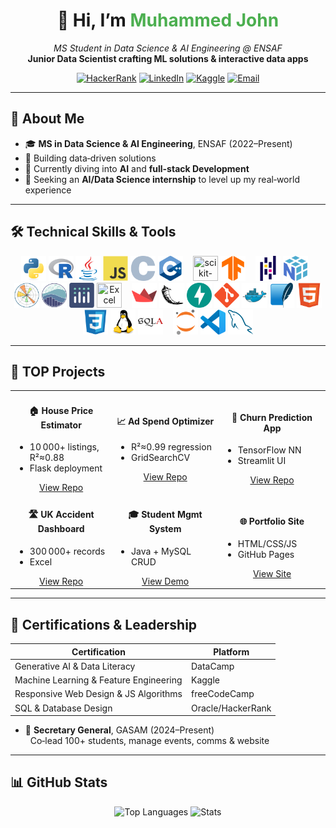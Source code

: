 <!-- HERO SECTION -->
<h1 align="center">👋 Hi, I’m <span style="color:#4CAF50;">Muhammed John</span></h1>
<p align="center">
  <em>MS Student in Data Science &amp; AI Engineering @ ENSAF</em><br/>
  <strong>Junior Data Scientist crafting ML solutions &amp; interactive data apps</strong>
</p>

<!-- SOCIAL BADGES -->
<p align="center">
  <a href="https://www.hackerrank.com/profile/Muhammedjohn3"><img src="https://img.shields.io/badge/HackerRank-Muhammedjohn3-2EC866?logo=hackerrank&style=for-the-badge" alt="HackerRank"></a>
  <a href="https://www.linkedin.com/in/Maha-Jr"><img src="https://img.shields.io/badge/LinkedIn-%230077B5.svg?logo=linkedin&style=for-the-badge" alt="LinkedIn"></a>
  <a href="https://www.kaggle.com/muhammedjohn"><img src="https://img.shields.io/badge/Kaggle-%23020BEF.svg?logo=kaggle&style=for-the-badge" alt="Kaggle"></a>
  <a href="mailto:muhammedjohn3@gmail.com"><img src="https://img.shields.io/badge/Email-D14836.svg?logo=gmail&style=for-the-badge" alt="Email"></a>
</p>

---

## 🚀 About Me
- 🎓 **MS in Data Science &amp; AI Engineering**, ENSAF (2022–Present)  
- 💼 Building data‑driven solutions
- 🌱 Currently diving into **AI** and **full-stack Development**  
- 🤝 Seeking an **AI/Data Science internship** to level up my real‑world experience  

---

## 🛠️ Technical Skills &amp; Tools

<p align="center">
  <!-- Languages -->
  <img src="https://raw.githubusercontent.com/devicons/devicon/master/icons/python/python-original.svg" width="40" height="40" title="Python"/>
  <img src="https://raw.githubusercontent.com/devicons/devicon/master/icons/r/r-original.svg" width="40" height="40" title="R"/>
  <img src="https://raw.githubusercontent.com/devicons/devicon/master/icons/java/java-original.svg" width="40" height="40" title="Java"/>
  <img src="https://raw.githubusercontent.com/devicons/devicon/master/icons/javascript/javascript-original.svg" width="40" height="40" title="JavaScript"/>
  <img src="https://raw.githubusercontent.com/devicons/devicon/master/icons/c/c-original.svg" width="40" height="40" title="C"/>
  <img src="https://raw.githubusercontent.com/devicons/devicon/master/icons/cplusplus/cplusplus-original.svg" width="40" height="40" title="C++"/>
  &nbsp;&nbsp;
  <!-- ML & AI -->
  <img src="https://raw.githubusercontent.com/devicons/devicon/master/icons/scikit-learn/scikit-learn-original.svg" width="40" height="40" title="scikit-learn"/>
  <img src="https://raw.githubusercontent.com/devicons/devicon/master/icons/tensorflow/tensorflow-original.svg" width="40" height="40" title="TensorFlow/Keras"/>
  &nbsp;&nbsp;
  <!-- Data Processing -->
  <img src="https://raw.githubusercontent.com/devicons/devicon/master/icons/pandas/pandas-original.svg" width="40" height="40" title="pandas"/>
  <img src="https://raw.githubusercontent.com/devicons/devicon/master/icons/numpy/numpy-original.svg" width="40" height="40" title="NumPy"/>
  &nbsp;&nbsp;
  <!-- Visualization -->
  <img src="https://raw.githubusercontent.com/devicons/devicon/master/icons/matplotlib/matplotlib-original.svg" width="40" height="40" title="Matplotlib"/>
  <img src="https://raw.githubusercontent.com/devicons/devicon/master/icons/seaborn/seaborn-original.svg" width="40" height="40" title="Seaborn"/>
  <img src="https://raw.githubusercontent.com/devicons/devicon/master/icons/plotly/plotly-original.svg" width="40" height="40" title="Plotly"/>
  <img src="https://cdn.simpleicons.org/microsoftexcel" title="Excel Dashboards" width="40" height="40"/>
  &nbsp;&nbsp;
  <!-- Deployment & Tools -->
  <img src="https://raw.githubusercontent.com/devicons/devicon/master/icons/streamlit/streamlit-original.svg" width="40" height="40" title="Streamlit"/>
  <img src="https://raw.githubusercontent.com/devicons/devicon/master/icons/flask/flask-original.svg" width="40" height="40" title="Flask"/>
  <img src="https://raw.githubusercontent.com/devicons/devicon/master/icons/fastapi/fastapi-original.svg" width="40" height="40" title="FastAPI"/>
  <img src="https://raw.githubusercontent.com/devicons/devicon/master/icons/git/git-original.svg" width="40" height="40" title="Git/GitHub"/>
  <img src="https://raw.githubusercontent.com/devicons/devicon/master/icons/docker/docker-original.svg" width="40" height="40" title="Docker"/>
  <img src="https://raw.githubusercontent.com/devicons/devicon/master/icons/sqlite/sqlite-original.svg" width="40" height="40" title="SQLite"/>
  <img src="https://raw.githubusercontent.com/devicons/devicon/master/icons/html5/html5-original.svg" width="40" height="40" title="HTML5"/>
  <img src="https://raw.githubusercontent.com/devicons/devicon/master/icons/css3/css3-original.svg" width="40" height="40" title="CSS3"/>
  <img src="https://raw.githubusercontent.com/devicons/devicon/master/icons/linux/linux-original.svg" width="40" height="40" title="Linux"/>
  <img src="https://raw.githubusercontent.com/devicons/devicon/master/icons/sqlalchemy/sqlalchemy-original.svg" width="40" height="40" title="SQLAlchemy"/>
  &nbsp;&nbsp;
  <!-- Environments -->
  <img src="https://raw.githubusercontent.com/devicons/devicon/master/icons/jupyter/jupyter-original.svg" width="40" height="40" title="Jupyter Notebook"/>
  <img src="https://raw.githubusercontent.com/devicons/devicon/master/icons/vscode/vscode-original.svg" width="40" height="40" title="VS Code"/>
  <img src="https://raw.githubusercontent.com/devicons/devicon/master/icons/mysql/mysql-original.svg" width="40" height="40" title="MySQL Workbench"/>
</p>

---

## 🌟 TOP Projects

<div align="center">

<table>
  <tr>
    <td align="center" width="200">
      <h4>🏠 House Price Estimator</h4>
      <ul align="left">
        <li>10 000+ listings, R²≈0.88</li>
        <li>Flask deployment</li>
      </ul>
      <a href="https://github.com/Maha-Jr10/House-price-prediction-project">View Repo</a>
    </td>
    <td align="center" width="200">
      <h4>📈 Ad Spend Optimizer</h4>
      <ul align="left">
        <li>R²≈0.99 regression</li>
        <li>GridSearchCV</li>
      </ul>
      <a href="https://github.com/Maha-Jr10/Sales-Prediction">View Repo</a>
    </td>
    <td align="center" width="200">
      <h4>🔮 Churn Prediction App</h4>
      <ul align="left">
        <li>TensorFlow NN</li>
        <li>Streamlit UI</li>
      </ul>
      <a href="https://github.com/Maha-Jr10/Customer-Churn-Prediction-with-ANN">View Repo</a>
    </td>
  </tr>
  <tr>
    <td align="center" width="200">
      <h4>🛣️ UK Accident Dashboard</h4>
      <ul align="left">
        <li>300 000+ records</li>
        <li>Excel</li>
      </ul>
      <a href="https://onedrive.live.com/personal/9e426d7bd2b44799/_layouts/15/Doc.aspx?sourcedoc=%7B546629a9-7885-4efd-8d1d-79d9a8954e48%7D&action=default&redeem=aHR0cHM6Ly8xZHJ2Lm1zL3gvYy85ZTQyNmQ3YmQyYjQ0Nzk5L0Vha3BabFNGZVAxT2pSMTUyYWlWVGtnQmpLTjg3cmFSRk1mOFI0TnVaNm9fSEE_ZT1heVJJZ0Y&slrid=5657a8a1-2008-d000-11f8-b1ed64cfe6ef&originalPath=aHR0cHM6Ly8xZHJ2Lm1zL3gvYy85ZTQyNmQ3YmQyYjQ0Nzk5L0Vha3BabFNGZVAxT2pSMTUyYWlWVGtnQmpLTjg3cmFSRk1mOFI0TnVaNm9fSEE_cnRpbWU9b1kyV09mMnIzVWc&CID=7138f858-6785-4fdf-94e5-8f60ff3e30a4&_SRM=0:G:50">View Repo</a>
    </td>
    <td align="center" width="200">
      <h4>🎓 Student Mgmt System</h4>
      <ul align="left">
        <li>Java + MySQL CRUD</li>
      </ul>
      <a href="https://www.linkedin.com/posts/maha-jr_java-studentmanagementsystem-jdbc-activity-7319017148058660864-1TDO/?utm_source=share&utm_medium=member_desktop&rcm=ACoAAERpPhMBaVEVTDt4J0NVkUX16cVKdD8H6sA">View Demo</a>
    </td>
    <td align="center" width="200">
      <h4>🌐 Portfolio Site</h4>
      <ul align="left">
        <li>HTML/CSS/JS</li>
        <li>GitHub Pages</li>
      </ul>
      <a href="https://maha-jr10.github.io/Johns-website">View Site</a>
    </td>
  </tr>
</table>

</div>

---

## 🏅 Certifications &amp; Leadership

| Certification                                | Platform     | 
|----------------------------------------------|--------------|
| Generative AI & Data Literacy                | DataCamp     | 
| Machine Learning & Feature Engineering       | Kaggle       | 
| Responsive Web Design & JS Algorithms        | freeCodeCamp | 
| SQL & Database Design                        | Oracle/HackerRank   |

- 🔹 **Secretary General**, GASAM (2024–Present)  
  &nbsp;&nbsp;Co‑lead 100+ students, manage events, comms & website  

---

## 📊 GitHub Stats

<p align="center">
  <img src="https://github-readme-stats.vercel.app/api/top-langs?username=maha-jr10&show_icons=true&layout=compact&theme=radical" alt="Top Languages"/>
  <img src="https://github-readme-stats.vercel.app/api?username=maha-jr10&show_icons=true&theme=radical" alt="Stats"/>
</p>
